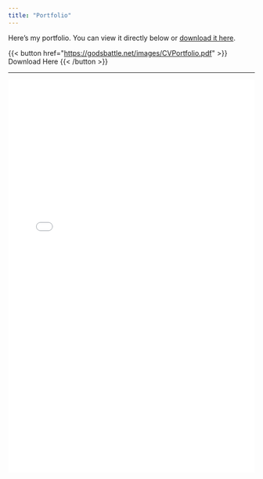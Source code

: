 ```yaml
---
title: "Portfolio"  
---
```



Here’s my portfolio. You can view it directly below or [download it here](https://godsbattle.net/images/CVPortfolio.pdf).     

{{< button href="https://godsbattle.net/images/CVPortfolio.pdf" >}}
Download Here
{{< /button >}} 
 

--- 

<iframe 
    src="/images/CVPortfolio.pdf" 
    width="100%" 
    height="800px" 
    style="border: none;">
</iframe>
